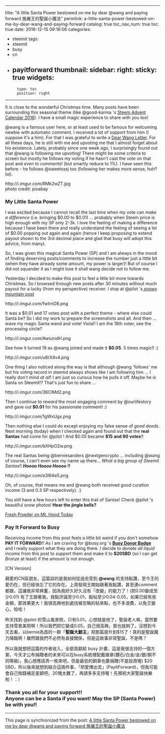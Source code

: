 
---
title: "A little Santa Power bestowed on me by dear @wang and paying forward  施展王的聖誕小魔法"
permlink: a-little-santa-power-bestowed-on-me-by-dear-wang-and-paying-forward
catalog: true
toc_nav_num: true
toc: true
date: 2016-12-15 09:16:06
categories:
- steemit
tags:
- steemit
- busy
- cn
- payitforward
thumbnail: 
sidebar:
    right:
        sticky: true
widgets:
    -
        type: toc
        position: right
---


<html>
<p>It is close to the wonderful Christmas time. Many posts have been surrounding this seasonal theme (like @good-karma 's <a href="https://steemit.com/steemadvent/@good-karma/day-14-steem-advent-calendar-2016-win-prize-everyday">Steem Advent Calendar 2016</a>). I have a small magic experience to share with you too!</p>
<p>@wang is a famous user here, or at least used to be famous for welcoming newbie with automatic comment. I received a lot of support from him (I suppose it's a him). For that I was grateful to write a <a href="https://steemit.com/fun/@deanliu/a-dear-wang-letter-how-i-miss-you-and-steemit">Dear Wang Letter</a>. For all these days, he is still with me and upvoting me that I almost forget about his existence. Lately, probably since one week ago, I surprisingly found out that @wang is following me upvoting! There might be some criteria to screen but mostly he follows my voting if he hasn't cast the vote on that post and <em>even to comments</em>! (but smartly reduce to 1%). I have seen this before - he follows @sweetsssj too (following her makes more sense, huh? lol).</p>
<p>http://i.imgur.com/RMk2wZT.jpg<br>
photo credit: pixabay</p>
<h3><strong>My Little Santa Power</strong></h3>
<p>I was excited because I cannot recall the last time when my vote can <em>make a difference</em> (i.e. bringing $0.00 to $0.01) ... probably when Steem price is high enough with my SP only 2-3k. I love the feeling of making a difference because I have been there and really understand the feeling of seeing a lot of $0.00 popping out again and again (hence I keep proposing to extend payout shown to the 3rd decimal place and glad that busy will adopt this advice, from many).</p>
<p>So, I was given this magical Santa Power (SP) and I am always in the mood of finding deserving posts/comments to increase the number just a little bit (when they have already some amount, my power is larger)! But of course I did not squander it as I might lose it shall wang decide not to follow me.&nbsp;</p>
<p>Yesterday I decided to make this post to feel a little bit more towards Christmas. So I browsed through new posts after 30 minutes without much payout for a lucky (from my perspective) receiver. I stop at @pilot 's<a href="https://steemit.com/photography/@pilot/fresh-powder-on-mt-hood-today"> snowy mountain post</a></p>
<p>http://i.imgur.com/fwIrnO8.png</p>
<p>It was a $0.01 and 17 votes post with a perfect theme - where else could Santa be? So I did my work to prepare the screenshots and all. And then ... wave my magic Santa wand and vote! Viola!! I am the 18th voter, see the processing circle?</p>
<p>http://i.imgur.com/AwszndH.png</p>
<p>See how it turned 19 as @wang joined and made it <strong>$0.05</strong>. 5 times magic!! :)</p>
<p>http://i.imgur.com/u6rX4v4.png</p>
<p>One thing I also noticed along the way is that although @wang 'follows' me but his voting record in steemd always shows like I am following him ... I really don't mind <em>at all</em>! I am just so curious how he pulls it off. Maybe he <em>is </em>Santa on Steemit!? That's just fun to share ...&nbsp;</p>
<p>http://i.imgur.com/36CIMd2.png</p>
<p>Then I continue to <em>reward </em>the most engaging comment by @ourlifestory and gave out<strong> $0.01</strong> for his passionate comment! :)</p>
<p>http://i.imgur.com/1gWxUgx.png</p>
<p>Then nothing else I could do except enjoying my false sense of <em>good deeds</em>. Next morning (today) when I checked again and found out that the <strong>real Santas</strong> had come for @pilot ! And $0.05 became <strong>$15 and 90 votes</strong>!!</p>
<p>http://i.imgur.com/bXHpO2w.png</p>
<p>The real Santas being @berniesanders @nextgencrypto ... including @wang of course, I can't even see my name up there... <em>What a big group of Steemit Santas</em>!! <em><strong>Hoooo Hoooo Hoooo </strong></em><strong>!!</strong>&nbsp;</p>
<p>http://i.imgur.com/e3l64e5.png</p>
<p>Oh, of course, that means me and @wang both received good curation income (3 and 0.3 SP respectively).&nbsp;:)</p>
<p>You still have a few hours left to enter this trail of Santas! Check @pilot 's beautiful snow photos! <strong>Hear the jingle bells?</strong></p>
<p><a href="https://steemit.com/photography/@pilot/fresh-powder-on-mt-hood-today">Fresh Powder on Mt. Hood Today</a></p>
<h3>Pay It Forward to Busy</h3>
<p>Receiving income from this post feels a little bit weird if you don't somehow <strong>PAY IT FORWARD</strong>!! As I am craving for @busy.org 's <a href="https://steemit.com/busy/@busy.org/busy-donation-terms-introducing-our-donation-levels"><strong>Busy Donor Badge</strong></a> and I really support what they are doing there. I decide to <em>donate all liquid income</em> from this post to support them and make it to <strong>$20SBD</strong> (so I can get <em>Bronze </em>at least) if the amount is not enough.&nbsp;</p>
<p>[CN Version]</p>
<p>親愛的CN區朋友，這篇談的是我如何從過去受到 <strong>@wang</strong> 的支持點讚，至今王的愛仍在，但已經快忘了它的存在。上周發現王開始跟著我點讚，甚至連comment都跟，這讓我非常興奮，因為我好久好久沒有「改變」的能力了！(把0.00變成至少0.01) 有了王跟著我，我點評論至少0.01，點帖至少0.04-0.05，如果已經有些金額，那效果更大！我很高興地到處找被忽略的帖來點，也不多浪費，以免王變心，哈哈！</p>
<p>昨天找到 @pilot 的雪山風景照，只有0.01，心想就是他了，聖誕老人嘛，當然要支持雪景美照啊！所以我們把它變成0.05，自己很高興，那也就夠了。沒想到今天去看，以bernie為首的一群「<strong>聖誕大鯨主</strong>」把那篇提升到$15了！真的是聖誕魔力降臨啊！雖然跟我們不必然有直接關係，但是這故事非常聖誕，不是嗎？</p>
<p>所以我就想把這篇的作者收入，全部貢獻給 busy 計畫，這是我很支持的一個方案，今天才公布捐贈者的未來可以在busy系統裡配戴徽章(鑽石/白金/金/銀/銅不同等級)，我心想應該弄一枚來吧，但是最低的銅章也要捐贈(不是投資喔) $20 SBD，所以後來就想到結合這兩件事，「把愛傳出去」(PayItForward)，但我可能會自己掏錢補足差額吧，20塊太難了，再請多多支持喔！先預祝大家聖誕快樂啦！：）</p>
<h3>Thank you all for your support!!<br>
Anyone can be a Santa if you want! May the SP (Santa Power) be with you!!&nbsp;</h3>
</html>

- - -

This page is synchronized from the post: [A little Santa Power bestowed on me by dear @wang and paying forward  施展王的聖誕小魔法](https://steemit.com/@deanliu/a-little-santa-power-bestowed-on-me-by-dear-wang-and-paying-forward)
